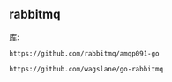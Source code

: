 ## rabbitmq

库:

```
https://github.com/rabbitmq/amqp091-go

https://github.com/wagslane/go-rabbitmq
```